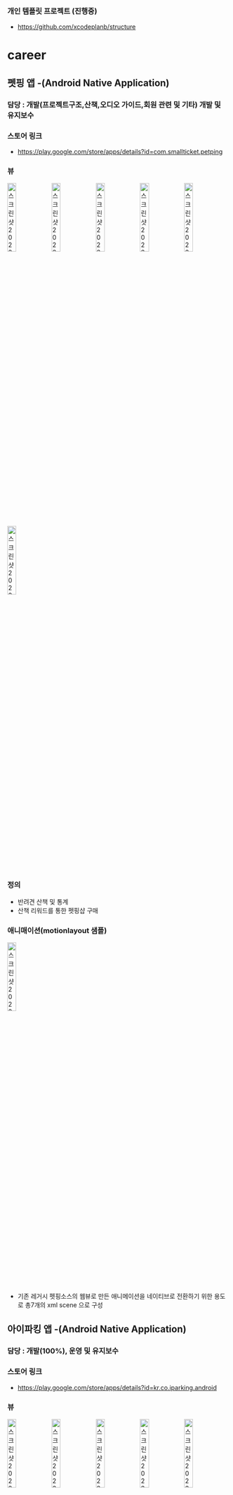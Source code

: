 ### 개인 템플릿 프로젝트 (진행중)
 - https://github.com/xcodeplanb/structure

# career
## 펫핑 앱 -(Android Native Application)
### 담당 : 개발(프로젝트구조,산책,오디오 가이드,회원 관련 및 기타) 개발 및 유지보수
### 스토어 링크
- https://play.google.com/store/apps/details?id=com.smallticket.petping
### 뷰
<img width="20%" height="20%" alt="스크린샷 2023-01-15 오후 4 14 41" src="https://user-images.githubusercontent.com/72433232/213095061-801890a8-f07d-462c-91a2-54b1c4f02cef.png"><img width="20%" height="20%" alt="스크린샷 2023-01-15 오후 4 14 41" src="https://user-images.githubusercontent.com/72433232/213095060-04ac7b36-a497-47c5-be21-609d863838ed.png"><img width="20%" height="20%" alt="스크린샷 2023-01-15 오후 4 14 41" src="https://user-images.githubusercontent.com/72433232/213095058-af65de30-3808-414e-a11f-e9fd6ab9f9a3.png"><img width="20%" height="20%" alt="스크린샷 2023-01-15 오후 4 14 41" src="https://user-images.githubusercontent.com/72433232/213095055-0e63be2c-c4bb-4bc8-9c18-c23533f257ec.png"><img width="20%" height="20%" alt="스크린샷 2023-01-15 오후 4 14 41" src="https://user-images.githubusercontent.com/72433232/213095052-e7680d49-ec6f-48c8-aa38-2bc7cd468070.png"><img width="20%" height="20%" alt="스크린샷 2023-01-15 오후 4 14 41" src="https://user-images.githubusercontent.com/72433232/213095050-03496145-7056-4380-9861-5eee46786afd.png">

### 정의
- 반려견 산책 및 통계
- 산책 리워드를 통한 펫핑샵 구매

### 애니매이션(motionlayout 샘플)
<img width="20%" height="20%" alt="스크린샷 2023-01-15 오후 4 14 41" src="https://user-images.githubusercontent.com/72433232/211143749-2822d13e-64c5-4fe1-b9c3-f6e1fc139342.gif">

- 기존 레거시 펫핑소스의 웹뷰로 만든 애니메이션을 네이티브로 전환하기 위한 용도로 총7개의 xml scene 으로 구성

## 아이파킹 앱 -(Android Native Application)
### 담당 : 개발(100%), 운영 및 유지보수
### 스토어 링크
- https://play.google.com/store/apps/details?id=kr.co.iparking.android
### 뷰
<img width="20%" height="20%" alt="스크린샷 2023-01-15 오후 4 14 41" src="https://user-images.githubusercontent.com/72433232/213122164-0937fbee-0291-4b24-bb9d-4b1ba057ecaf.png"><img width="20%" height="20%" alt="스크린샷 2023-01-15 오후 4 14 41" src="https://user-images.githubusercontent.com/72433232/213122160-0862ae4d-e904-4e60-9126-93b4cec32c4c.png"><img width="20%" height="20%" alt="스크린샷 2023-01-15 오후 4 14 41" src="https://user-images.githubusercontent.com/72433232/213122156-5a96006d-f6d7-4c6f-8c91-d17eba55727f.png"><img width="20%" height="20%" alt="스크린샷 2023-01-15 오후 4 14 41" src="https://user-images.githubusercontent.com/72433232/213122153-13105edb-c366-4066-9313-a584bcbaa4de.png"><img width="20%" height="20%" alt="스크린샷 2023-01-15 오후 4 14 41" src="https://user-images.githubusercontent.com/72433232/213122144-9b2210a6-a6c8-4254-a931-b9cbbd35021b.png"><img width="20%" height="20%" alt="스크린샷 2023-01-15 오후 4 14 41" src="https://user-images.githubusercontent.com/72433232/213122134-22e8f491-f269-4d0c-9fa5-43df8aacdc7f.png">

### 정의
- 전국 주차장 정보 제공
- 각종 주차 상품권 구매 및 모바일 주차권 제공
- 다양한 프로모션을 통한 할인 지원
### 메뉴규조도
![iparking_uml1](https://user-images.githubusercontent.com/72433232/100400921-53449600-309b-11eb-9a4d-44d87c29296b.png)
![iparking_uml2](https://user-images.githubusercontent.com/72433232/100400935-59d30d80-309b-11eb-9b0c-c4bde8fce4d4.png)
![iparking_uml3](https://user-images.githubusercontent.com/72433232/100400936-5b043a80-309b-11eb-803b-81e5ecd6c1a0.png)      
***
## 아이파킹 스트리트 (Android Native Application)
### 담당 : 운영 및 유지보수
### 스토어 링크 (없음)
### 뷰
![street_screenshot_1](https://user-images.githubusercontent.com/72433232/100558587-5be2d980-32f2-11eb-9ac5-6f358408a295.jpg)
### 정의
- 노상 주차장의 주차 관리자가 스마트폰을 이용하여 주차 업무를 관리할 수 있도록 다양한 기능을 제공하는 애플리케이션
### 메뉴규조도
![street_uml1](https://user-images.githubusercontent.com/72433232/100403784-26947c80-30a3-11eb-80b5-c2c5a2903ed3.png)
![street_uml2](https://user-images.githubusercontent.com/72433232/100403789-27c5a980-30a3-11eb-800b-84c6c8579d89.png)
![street_uml3](https://user-images.githubusercontent.com/72433232/100403791-27c5a980-30a3-11eb-86ad-31a69e22890e.png)
![street_uml4](https://user-images.githubusercontent.com/72433232/100403793-285e4000-30a3-11eb-9057-7dfe556f52fb.png)
![street_uml5](https://user-images.githubusercontent.com/72433232/100403796-285e4000-30a3-11eb-807b-70cc66a9f2b1.png)
![street_uml6](https://user-images.githubusercontent.com/72433232/100403797-28f6d680-30a3-11eb-9748-f7a74231d7c6.png)
![street_uml7](https://user-images.githubusercontent.com/72433232/100403798-28f6d680-30a3-11eb-8bb3-d51ab7c6d909.png)
![street_uml8](https://user-images.githubusercontent.com/72433232/100403799-2a280380-30a3-11eb-8dc1-8974075b4514.png)
![street_uml9](https://user-images.githubusercontent.com/72433232/100403800-2a280380-30a3-11eb-92e7-d228a8ed04d1.png)
![street_uml10](https://user-images.githubusercontent.com/72433232/100403801-2ac09a00-30a3-11eb-9a46-a1b155060062.png)
![street_uml11](https://user-images.githubusercontent.com/72433232/100403804-2ac09a00-30a3-11eb-9689-b9ecfd6c5f72.png)
![street_uml12](https://user-images.githubusercontent.com/72433232/100403806-2b593080-30a3-11eb-82d1-e3f537c87890.png)
![street_uml13](https://user-images.githubusercontent.com/72433232/100403807-2b593080-30a3-11eb-88a3-79004840a390.png)
![street_uml14](https://user-images.githubusercontent.com/72433232/100403808-2bf1c700-30a3-11eb-88cc-4c3882f0d51d.png)
![street_uml15](https://user-images.githubusercontent.com/72433232/100403809-2bf1c700-30a3-11eb-97fb-50326c4a67d3.png)
![street_uml16](https://user-images.githubusercontent.com/72433232/100403810-2c8a5d80-30a3-11eb-9c68-a2e68a184ab6.png)
***

## 지자체 공영주차장 (Android Native Application)
### 담당 : 운영 및 유지보수
### 스토어 링크
- 고양 : https://play.google.com/store/apps/details?id=kr.co.parkingcloud.goyang
- 용인 : https://play.google.com/store/apps/details?id=kr.co.parkingcloud.yongin
- 대구 : https://play.google.com/store/apps/details?id=kr.co.parkingcloud.daegu
### 뷰
![screenshot](https://user-images.githubusercontent.com/72433232/100708621-fd038a00-33ef-11eb-9f44-fb97da51c048.png)
### 정의
- 지자체 관리 하에 있는 주차장에 한하여 만들어진 아이파킹 미니 버전
- 고양시 주차장 정보 제공 및 정기권 납부
### 메뉴규조도
![local_1](https://user-images.githubusercontent.com/72433232/100708323-72bb2600-33ef-11eb-9f6f-2a1b381f4078.png)
![local_2](https://user-images.githubusercontent.com/72433232/100708324-72bb2600-33ef-11eb-8a97-dd0a7f864dbb.png)
![local_3](https://user-images.githubusercontent.com/72433232/100708325-7353bc80-33ef-11eb-9311-b9d93eaefc0d.png)
![local_4](https://user-images.githubusercontent.com/72433232/100708326-7353bc80-33ef-11eb-97bd-c8729b2a81fc.png)
![local_5](https://user-images.githubusercontent.com/72433232/100708327-73ec5300-33ef-11eb-86e2-f6aecf5dc2c1.png)
![local_6](https://user-images.githubusercontent.com/72433232/100708329-73ec5300-33ef-11eb-8a34-8f36bdc80c39.png)
![local_7](https://user-images.githubusercontent.com/72433232/100708330-7484e980-33ef-11eb-80b3-001512063087.png)
![local_8](https://user-images.githubusercontent.com/72433232/100708331-7484e980-33ef-11eb-9102-a0c2ceb64084.png)
